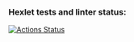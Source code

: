### Hexlet tests and linter status:
[![Actions Status](https://github.com/ReginaGiniyatova/frontend-project-12/actions/workflows/hexlet-check.yml/badge.svg)](https://github.com/ReginaGiniyatova/frontend-project-12/actions)